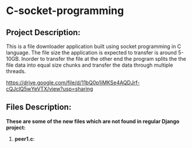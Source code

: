 # C-socket-programming

## Project Description:
This is a file downloader application built using socket programming in C language. The file size the application is expected to transfer is around 5-10GB. Inorder to transfer the file at the other end the program splits the the file data into equal size chunks and transfer the data through multiple threads.

https://drive.google.com/file/d/11bQ0p1iMKSe4AQDJrf-cQJclQ5wYeVTX/view?usp=sharing

## Files Description:
**These are some of the new files which are not found in regular Django project:**

1. **peer1.c**: 

